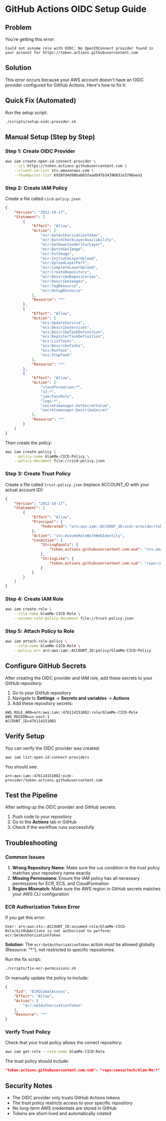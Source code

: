 # GitHub Actions OIDC Setup Guide

## Problem
You're getting this error:
```
Could not assume role with OIDC: No OpenIDConnect provider found in your account for https://token.actions.githubusercontent.com
```

## Solution
This error occurs because your AWS account doesn't have an OIDC provider configured for GitHub Actions. Here's how to fix it:

## Quick Fix (Automated)

Run the setup script:
```bash
./scripts/setup-oidc-provider.sh
```

## Manual Setup (Step by Step)

### Step 1: Create OIDC Provider

```bash
aws iam create-open-id-connect-provider \
    --url https://token.actions.githubusercontent.com \
    --client-id-list sts.amazonaws.com \
    --thumbprint-list 6938fd4d98bab03faadb97b34396831e3780aea1
```

### Step 2: Create IAM Policy

Create a file called `cicd-policy.json`:

```json
{
    "Version": "2012-10-17",
    "Statement": [
        {
            "Effect": "Allow",
            "Action": [
                "ecr:GetAuthorizationToken",
                "ecr:BatchCheckLayerAvailability",
                "ecr:GetDownloadUrlForLayer",
                "ecr:BatchGetImage",
                "ecr:PutImage",
                "ecr:InitiateLayerUpload",
                "ecr:UploadLayerPart",
                "ecr:CompleteLayerUpload",
                "ecr:CreateRepository",
                "ecr:DescribeRepositories",
                "ecr:DescribeImages",
                "ecr:TagResource",
                "ecr:UntagResource"
            ],
            "Resource": "*"
        },
        {
            "Effect": "Allow",
            "Action": [
                "ecs:UpdateService",
                "ecs:DescribeServices",
                "ecs:DescribeTaskDefinition",
                "ecs:RegisterTaskDefinition",
                "ecs:ListTasks",
                "ecs:DescribeTasks",
                "ecs:RunTask",
                "ecs:StopTask"
            ],
            "Resource": "*"
        },
        {
            "Effect": "Allow",
            "Action": [
                "cloudformation:*",
                "s3:*",
                "iam:PassRole",
                "logs:*",
                "secretsmanager:GetSecretValue",
                "secretsmanager:DescribeSecret"
            ],
            "Resource": "*"
        }
    ]
}
```

Then create the policy:
```bash
aws iam create-policy \
    --policy-name GlamMe-CICD-Policy \
    --policy-document file://cicd-policy.json
```

### Step 3: Create Trust Policy

Create a file called `trust-policy.json` (replace ACCOUNT_ID with your actual account ID):

```json
{
    "Version": "2012-10-17",
    "Statement": [
        {
            "Effect": "Allow",
            "Principal": {
                "Federated": "arn:aws:iam::ACCOUNT_ID:oidc-provider/token.actions.githubusercontent.com"
            },
            "Action": "sts:AssumeRoleWithWebIdentity",
            "Condition": {
                "StringEquals": {
                    "token.actions.githubusercontent.com:aud": "sts.amazonaws.com"
                },
                "StringLike": {
                    "token.actions.githubusercontent.com:sub": "repo:ceesartech/Glam-Me:*"
                }
            }
        }
    ]
}
```

### Step 4: Create IAM Role

```bash
aws iam create-role \
    --role-name GlamMe-CICD-Role \
    --assume-role-policy-document file://trust-policy.json
```

### Step 5: Attach Policy to Role

```bash
aws iam attach-role-policy \
    --role-name GlamMe-CICD-Role \
    --policy-arn arn:aws:iam::ACCOUNT_ID:policy/GlamMe-CICD-Policy
```

## Configure GitHub Secrets

After creating the OIDC provider and IAM role, add these secrets to your GitHub repository:

1. Go to your GitHub repository
2. Navigate to **Settings** → **Secrets and variables** → **Actions**
3. Add these repository secrets:

```
AWS_ROLE_ARN=arn:aws:iam::476114151082:role/GlamMe-CICD-Role
AWS_REGION=us-east-1
ACCOUNT_ID=476114151082
```

## Verify Setup

You can verify the OIDC provider was created:

```bash
aws iam list-open-id-connect-providers
```

You should see:
```
arn:aws:iam::476114151082:oidc-provider/token.actions.githubusercontent.com
```

## Test the Pipeline

After setting up the OIDC provider and GitHub secrets:

1. Push code to your repository
2. Go to the **Actions** tab in GitHub
3. Check if the workflow runs successfully

## Troubleshooting

### Common Issues

1. **Wrong Repository Name**: Make sure the `sub` condition in the trust policy matches your repository name exactly
2. **Missing Permissions**: Ensure the IAM policy has all necessary permissions for ECR, ECS, and CloudFormation
3. **Region Mismatch**: Make sure the AWS region in GitHub secrets matches your AWS CLI configuration

### ECR Authorization Token Error

If you get this error:
```
User: arn:aws:sts::ACCOUNT_ID:assumed-role/GlamMe-CICD-Role/GitHubActions is not authorized to perform: ecr:GetAuthorizationToken
```

**Solution**: The `ecr:GetAuthorizationToken` action must be allowed globally (Resource: "*"), not restricted to specific repositories.

Run the fix script:
```bash
./scripts/fix-ecr-permissions.sh
```

Or manually update the policy to include:
```json
{
    "Sid": "ECRGlobalAccess",
    "Effect": "Allow",
    "Action": [
        "ecr:GetAuthorizationToken"
    ],
    "Resource": "*"
}
```

### Verify Trust Policy

Check that your trust policy allows the correct repository:

```bash
aws iam get-role --role-name GlamMe-CICD-Role
```

The trust policy should include:
```json
"token.actions.githubusercontent.com:sub": "repo:ceesartech/Glam-Me:*"
```

## Security Notes

- The OIDC provider only trusts GitHub Actions tokens
- The trust policy restricts access to your specific repository
- No long-term AWS credentials are stored in GitHub
- Tokens are short-lived and automatically rotated
